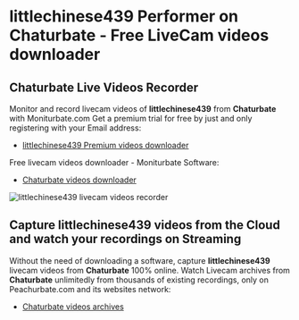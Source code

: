 # littlechinese439 Performer on Chaturbate - Free LiveCam videos downloader

## Chaturbate Live Videos Recorder

Monitor and record livecam videos of **littlechinese439** from **Chaturbate** with Moniturbate.com
Get a premium trial for free by just and only registering with your Email address:
* [littlechinese439 Premium videos downloader](https://moniturbate.com/request-demo-licence-key.html)

Free livecam videos downloader - Moniturbate Software:
* [Chaturbate videos downloader](https://moniturbate.com/moniturbate-download-software.html)

![littlechinese439 livecam videos recorder](https://peachurnet.com/templates/moniturbate-software.png)


## Capture littlechinese439 videos from the Cloud and watch your recordings on Streaming

Without the need of downloading a software, capture **littlechinese439** livecam videos from **Chaturbate** 100% online.
Watch Livecam archives from **Chaturbate** unlimitedly from thousands of existing recordings, only on Peachurbate.com and its websites network:
* [Chaturbate videos archives](https://peachurnet.com/)